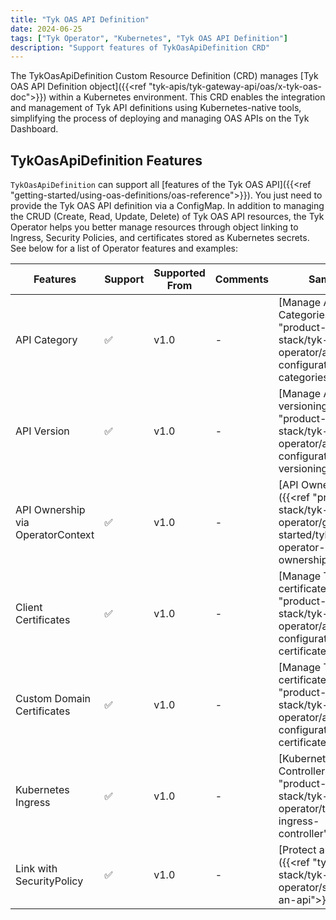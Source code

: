 ```yaml
---
title: "Tyk OAS API Definition"
date: 2024-06-25
tags: ["Tyk Operator", "Kubernetes", "Tyk OAS API Definition"]
description: "Support features of TykOasApiDefinition CRD"
---
```


The TykOasApiDefinition Custom Resource Definition (CRD) manages [Tyk OAS API Definition object]({{<ref "tyk-apis/tyk-gateway-api/oas/x-tyk-oas-doc">}}) within a Kubernetes environment. This CRD enables the integration and management of Tyk API definitions using Kubernetes-native tools, simplifying the process of deploying and managing OAS APIs on the Tyk Dashboard.

## TykOasApiDefinition Features

`TykOasApiDefinition` can support all [features of the Tyk OAS API]({{<ref "getting-started/using-oas-definitions/oas-reference">}}). You just need to provide the Tyk OAS API definition via a ConfigMap. In addition to managing the CRUD (Create, Read, Update, Delete) of Tyk OAS API resources, the Tyk Operator helps you better manage resources through object linking to Ingress, Security Policies, and certificates stored as Kubernetes secrets. See below for a list of Operator features and examples:

| Features | Support | Supported From | Comments | Sample |
|----------|---------|-----------------|----------|--------|
| API Category | ✅      | v1.0 | - | [Manage API Categories]({{<ref "product-stack/tyk-operator/advanced-configurations/api-categories">}}) |
| API Version | ✅      | v1.0 | - | [Manage API versioning]({{<ref "product-stack/tyk-operator/advanced-configurations/api-versioning">}}) |
| API Ownership via OperatorContext | ✅      | v1.0 | - | [API Ownership]({{<ref "product-stack/tyk-operator/getting-started/tyk-operator-api-ownership">}}) |
| Client Certificates | ✅      | v1.0 | - | [Manage TLS certificate]({{<ref "product-stack/tyk-operator/advanced-configurations/tls-certificate">}}) |
| Custom Domain Certificates | ✅      | v1.0 | - | [Manage TLS certificate]({{<ref "product-stack/tyk-operator/advanced-configurations/tls-certificate">}}) |
| Kubernetes Ingress | ✅      | v1.0 | - | [Kubernetes Ingress Controller]({{<ref "product-stack/tyk-operator/tyk-ingress-controller">}}) |
| Link with SecurityPolicy | ✅      | v1.0 | - | [Protect an API]({{<ref "tyk-stack/tyk-operator/secure-an-api">}}) |

<!--
## CRD Specification

### Group and Version

- **API Group**: `tyk.tyk.io`
- **Version**: `v1alpha1`

### Resource Naming

- **Kind**: `TykOasApiDefinition`
- **Plural**: `tykoasapidefinitions`
- **Singular**: `tykoasapidefinition`
- **Short Names**: `tykoas`

### Scope

- **Scope**: `Namespaced`

### Additional Printer Columns

- **Domain**: `.status.domain`
- **ListenPath**: `.status.listenPath`
- **Proxy.TargetURL**: `.status.targetURL`
- **Enabled**: `.status.enabled`
- **SyncStatus**: `.status.latestTransaction.status`
- **IngressTemplate**: `.status.ingressTemplate`

## CRD Schema

### TykOasApiDefinition Specification

The specification (`spec`) of a `TykOasApiDefinition` resource defines the desired state of the API definition.

- **categories** (`array` of `string`): Identifiers for API definitions that enable filtering based on these categories.
- **clientCertificate** (`object`):
  - **allowlist** (`array` of `string`): List of Kubernetes secret names for client certificates.
  - **enabled** (`boolean`): Activates mTLS for the API.
- **contextRef** (`object`): Reference to the OperatorContext used for reconciling this API Definition.
  - **kind** (`enum`): Can be `ApiDefinition` or `TykOasApiDefinition`.
  - **name** (`string`): Name of the Kubernetes resource.
  - **namespace** (`string`): Namespace of the targeted resource (optional).
- **customDomain** (`object`): Custom domain configuration.
  - **certificates** (`array` of `string`): Certificate IDs for dynamic loading.
  - **certificatesRef** (`array` of `string`): Kubernetes secrets for certificates.
  - **enabled** (`boolean`): Allows/disallows the usage of the domain.
  - **name** (`string`): Name of the domain.
- **tykOAS** (`object`): Storage information about Tyk OAS.
  - **configmapRef** (`object`):
    - **keyName** (`string`): Key of the ConfigMap where Tyk OAS doc is stored.
    - **name** (`string`): Name of the ConfigMap.
    - **namespace** (`string`): Namespace of the ConfigMap (optional).
- **versioning** (`object`): Versioning information about the OAS API.
  - **default** (`string`): Default version name if no version is specified.
  - **enabled** (`boolean`): Enables versioning of the API.
  - **fallbackToDefault** (`boolean`): Specifies that the default version should be used if the requested version does not exist.
  - **key** (`string`): Name of the key to check for versioning information.
  - **location** (`enum`): `header`, `url-param`, or `url`.
  - **name** (`string`): Name of the version.
  - **stripVersioningData** (`boolean`): Specifies that API responses will be stripped of versioning data.
  - **urlVersioningPattern** (`string`): Regex pattern for versioning identifier format in URLs.
  - **versions** (`array`): List of versions mapping to individual API IDs.

### TykOasApiDefinition Status

The status (`status`) of a `TykOasApiDefinition` resource provides the observed state of the API definition.

- **domain** (`string`): Custom domain used by the API.
- **enabled** (`boolean`): Indicates if the API is enabled.
- **id** (`string`): Unique identifier of the API within Tyk.
- **ingressTemplate** (`boolean`): Shows if this CR is used as an Ingress Template.
- **latestCRDSpecHash** (`string`): Hash of the TykOasApiDefinition CR created on Kubernetes.
- **latestConfigMapHash** (`string`): Hash of the ConfigMap used by TykOasApiDefinition.
- **latestTransaction** (`object`):
  - **error** (`string`): Error occurred at the Tyk API level, if any.
  - **status** (`string`): Status of the last transaction.
  - **time** (`date-time`): Time of the last transaction.
- **latestTykSpecHash** (`string`): Hash of the OAS API Definition created on Tyk.
- **linkedByPolicies** (`array`): List of policies referencing this OAS API Definition.
- **listenPath** (`string`): Base path on Tyk for API requests.
- **name** (`string`): Name of the OAS API within Tyk.
- **targetURL** (`string`): Upstream address for proxying requests.
- **versioningStatus** (`object`): Status of a Versioned TykOasAPIDefinition.
-->